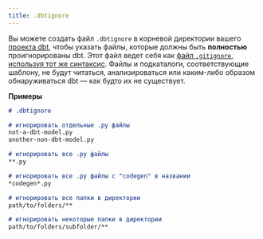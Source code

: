 ```yaml
---
title: .dbtignore
---
```


Вы можете создать файл `.dbtignore` в корневой директории вашего [проекта dbt](/docs/build/projects), чтобы указать файлы, которые должны быть **полностью** проигнорированы dbt. Этот файл ведет себя как [файл `.gitignore`, используя тот же синтаксис](https://git-scm.com/docs/gitignore). Файлы и подкаталоги, соответствующие шаблону, не будут читаться, анализироваться или каким-либо образом обнаруживаться dbt — как будто их не существует.

**Примеры**

<File name=".dbtignore">

```md
# .dbtignore

# игнорировать отдельные .py файлы
not-a-dbt-model.py
another-non-dbt-model.py

# игнорировать все .py файлы
**.py

# игнорировать все .py файлы с "codegen" в названии
*codegen*.py

# игнорировать все папки в директории
path/to/folders/**

# игнорировать некоторые папки в директории
path/to/folders/subfolder/**

```

</File>